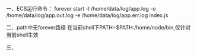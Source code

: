 一、ECS运行命令：
forever start -l /home/data/log/app.log -o /home/data/log/app.out.log -e /home/data/log/app.err.log index.js

二、path中无forever路径
在当前shell下PATH=$PATH:/home/node/bin,仅针对当前shell生效

三、
